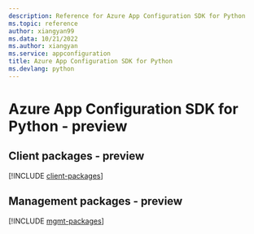 ```yaml
---
description: Reference for Azure App Configuration SDK for Python
ms.topic: reference
author: xiangyan99
ms.data: 10/21/2022
ms.author: xiangyan
ms.service: appconfiguration
title: Azure App Configuration SDK for Python
ms.devlang: python
---
```

# Azure App Configuration SDK for Python - preview

## Client packages - preview
[!INCLUDE [client-packages](app-configuration-client-index.md)]
## Management packages - preview
[!INCLUDE [mgmt-packages](app-configuration-mgmt-index.md)]